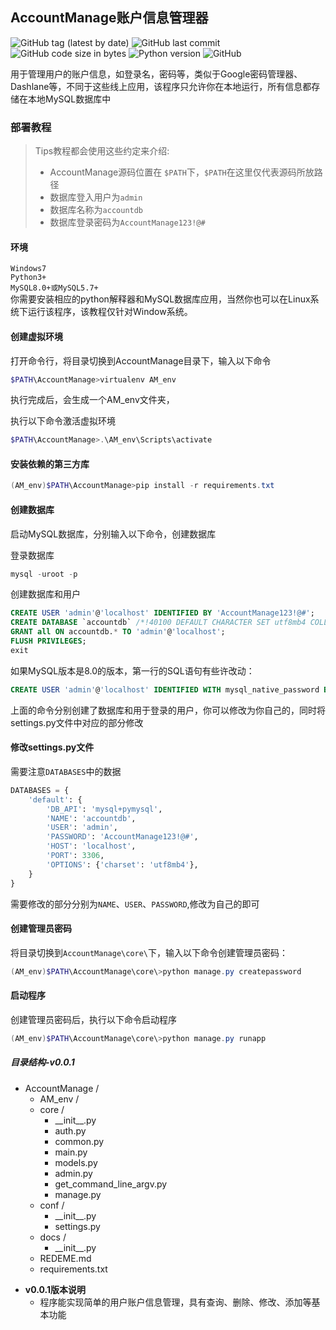 ## AccountManage账户信息管理器

![GitHub tag (latest by date)](https://img.shields.io/github/v/tag/seeker0720/AccountManage?style=flat&logo=appveyor) ![GitHub last commit](https://img.shields.io/github/last-commit/seeker0720/AccountManage?style=flat&logo=appveyor) ![GitHub code size in bytes](https://img.shields.io/github/languages/code-size/seeker0720/AccountManage?style=flat&logo=appveyor) ![ Python version](https://img.shields.io/badge/python-3.6%2B-blue?style=flat&logo=appveyor) ![GitHub](https://img.shields.io/github/license/seeker0720/AccountManage?style=flat&logo=appveyor)

用于管理用户的账户信息，如登录名，密码等，类似于Google密码管理器、Dashlane等，不同于这些线上应用，该程序只允许你在本地运行，所有信息都存储在本地MySQL数据库中

### 部署教程

> Tips教程都会使用这些约定来介绍:
>
> - AccountManage源码位置在 `$PATH`下，`$PATH`在这里仅代表源码所放路径
> - 数据库登入用户为`admin`
> - 数据库名称为`accountdb`
> - 数据库登录密码为`AccountManage123!@#`

#### 环境
`Windows7`  
`Python3+`  
`MySQL8.0+或MySQL5.7+`  
你需要安装相应的python解释器和MySQL数据库应用，当然你也可以在Linux系统下运行该程序，该教程仅针对Window系统。

#### 创建虚拟环境
打开命令行，将目录切换到AccountManage目录下，输入以下命令

```powershell
$PATH\AccountManage>virtualenv AM_env
```

执行完成后，会生成一个AM_env文件夹，




执行以下命令激活虚拟环境

```powershell
$PATH\AccountManage>.\AM_env\Scripts\activate
```



#### 安装依赖的第三方库

```powershell
(AM_env)$PATH\AccountManage>pip install -r requirements.txt
```

#### 创建数据库

启动MySQL数据库，分别输入以下命令，创建数据库  

登录数据库
```powershell
mysql -uroot -p
```
创建数据库和用户
```sql
CREATE USER 'admin'@'localhost' IDENTIFIED BY 'AccountManage123!@#';
CREATE DATABASE `accountdb` /*!40100 DEFAULT CHARACTER SET utf8mb4 COLLATE utf8mb4_unicode_ci */;
GRANT all ON accountdb.* TO 'admin'@'localhost';
FLUSH PRIVILEGES;
exit
```

如果MySQL版本是8.0的版本，第一行的SQL语句有些许改动：

```sql
CREATE USER 'admin'@'localhost' IDENTIFIED WITH mysql_native_password BY 'AccountManage123!@#';
```



上面的命令分别创建了数据库和用于登录的用户，你可以修改为你自己的，同时将settings.py文件中对应的部分修改

#### 修改settings.py文件

需要注意`DATABASES`中的数据

```python
DATABASES = {
    'default': {
        'DB_API': 'mysql+pymysql',
        'NAME': 'accountdb',
        'USER': 'admin',
        'PASSWORD': 'AccountManage123!@#',
        'HOST': 'localhost',
        'PORT': 3306,
        'OPTIONS': {'charset': 'utf8mb4'},
    }
}
```

需要修改的部分分别为`NAME`、`USER`、`PASSWORD`,修改为自己的即可

#### 创建管理员密码

将目录切换到`AccountManage\core\`下，输入以下命令创建管理员密码：

```powershell
(AM_env)$PATH\AccountManage\core\>python manage.py createpassword
```

#### 启动程序

创建管理员密码后，执行以下命令启动程序

```powershell
(AM_env)$PATH\AccountManage\core\>python manage.py runapp
```



##### 目录结构-v0.0.1

+ AccountManage /
  + AM_env /
  + core /
    + \_\_init__.py
    + auth.py
    + common.py
    + main.py
    + models.py
    + admin.py
    + get_command_line_argv.py
    + manage.py
  + conf /
    + \_\_init__.py
    + settings.py
  + docs /
    + \_\_init__.py
  + REDEME.md
  + requirements.txt



- **v0.0.1版本说明**
  - 程序能实现简单的用户账户信息管理，具有查询、删除、修改、添加等基本功能




